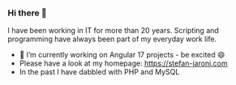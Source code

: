 ### Hi there 👋

I have been working in IT for more than 20 years.
Scripting and programming have always been part of my everyday work life.

- 🔭 I’m currently working on Angular 17 projects - be excited 😄
- Please have a look at my homepage: <a href="https://stefan-jaroni.com">https://stefan-jaroni.com</a>
- In the past I have dabbled with PHP and MySQL

<!--
**sjaroni/sjaroni** is a ✨ _special_ ✨ repository because its `README.md` (this file) appears on your GitHub profile.

Here are some ideas to get you started:

- 🔭 I’m currently working on ...
- 🌱 I’m currently learning ...
- 👯 I’m looking to collaborate on ...
- 🤔 I’m looking for help with ...
- 💬 Ask me about ...
- 📫 How to reach me: ...
- 😄 Pronouns: ...
- ⚡ Fun fact: ...
-->
